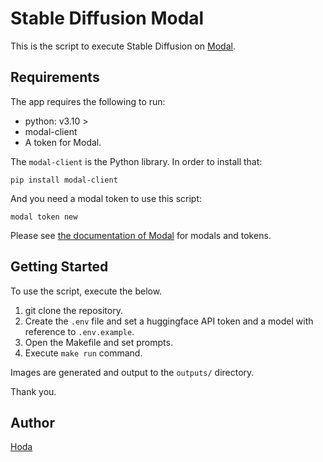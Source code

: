 # Stable Diffusion Modal

This is the script to execute Stable Diffusion on [Modal](https://modal.com/).

## Requirements

The app requires the following to run:

- python: v3.10 >
- modal-client
- A token for Modal.

The `modal-client` is the Python library. In order to install that:

```
pip install modal-client
```

And you need a modal token to use this script:

```
modal token new
```

Please see [the documentation of Modal](https://modal.com/docs/guide) for modals and tokens.

## Getting Started

To use the script, execute the below.

1. git clone the repository.
2. Create the `.env` file and set a huggingface API token and a model with reference to `.env.example`.
3. Open the Makefile and set prompts.
4. Execute `make run` command.

Images are generated and output to the `outputs/` directory.

Thank you.

## Author

[Hoda](https://hodalog.com)
